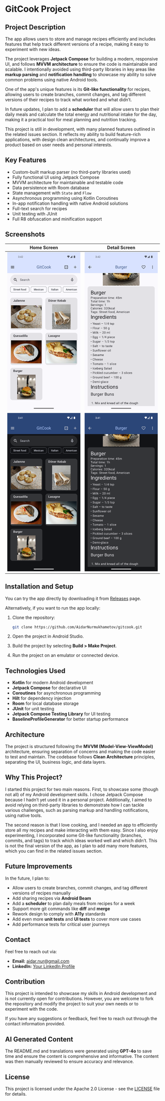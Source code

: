
# GitCook Project

## Project Description

The app allows users to store and manage recipes efficiently and includes features that help track different versions of a recipe, making it easy to experiment with new ideas.

The project leverages **Jetpack Compose** for building a modern, responsive UI, and follows **MVVM architecture** to ensure the code is maintainable and scalable. I intentionally avoided using third-party libraries in key areas like **markup parsing** and **notification handling** to showcase my ability to solve common problems using native Android tools.

One of the app's unique features is its **Git-like functionality** for recipes, allowing users to create branches, commit changes, and tag different versions of their recipes to track what worked and what didn’t. 

In future updates, I plan to add a **scheduler** that will allow users to plan their daily meals and calculate the total energy and nutritional intake for the day, making it a practical tool for meal planning and nutrition tracking.

This project is still in development, with many planned features outlined in the related issues section. It reflects my ability to build feature-rich applications, with design clean architectures, and continually improve a product based on user needs and personal interests.

## Key Features

- Custom-built markup parser (no third-party libraries used)
- Fully functional UI using Jetpack Compose
- MVVM architecture for maintainable and testable code
- Data persistence with Room database
- State management with `State` and `Flow`
- Asynchronous programming using Kotlin Coroutines
- In-app notification handling with native Android solutions
- Full-text search for recipes
- Unit testing with JUnit
- Full R8 obfuscation and minification support

## Screenshots

| Home Screen | Detail Screen |
| -------------------------------| -------------------------------|
| ![Home Screen](./screenshots/home.png) | ![Detail Screen](./screenshots/detail.png) |
| ![Home Screen in Dark Mode](./screenshots/home_dark.png) | ![Detail Screen in Dark Mode](./screenshots/detail_dark.png) |

## Installation and Setup

You can try the app directly by downloading it from [Releases](https://github.com/AidarNurmukhametov/gitcook/releases) page.

Alternatively, if you want to run the app locally:

1. Clone the repository:

   ```bash
   git clone https://github.com/AidarNurmukhametov/gitcook.git
   ```

2. Open the project in Android Studio.
3. Build the project by selecting **Build > Make Project**.
4. Run the project on an emulator or connected device.

## Technologies Used

- **Kotlin** for modern Android development
- **Jetpack Compose** for declarative UI
- **Coroutines** for asynchronous programming
- **Hilt** for dependency injection
- **Room** for local database storage
- **JUnit** for unit testing
- **Jetpack Compose Testing Library** for UI testing
- **BaselineProfileGenerator** for better startup performance

## Architecture

The project is structured following the **MVVM (Model-View-ViewModel)** architecture, ensuring separation of concerns and making the code easier to test and maintain. The codebase follows **Clean Architecture** principles, separating the UI, business logic, and data layers.

## Why This Project?

I started this project for two main reasons. First, to showcase some (though not all) of my Android development skills. I chose Jetpack Compose because I hadn’t yet used it in a personal project. Additionally, I aimed to avoid relying on third-party libraries to demonstrate how I can tackle various challenges, such as parsing markup and handling notifications, using native tools.

The second reason is that I love cooking, and I needed an app to efficiently store all my recipes and make interacting with them easy. Since I also enjoy experimenting, I incorporated some Git-like functionality (branches, commits, and tags) to track which ideas worked well and which didn’t. This is not the final version of the app, as I plan to add many more features, which you can find in the related issues section.

## Future Improvements

In the future, I plan to:

- Allow users to create branches, commit changes, and tag different versions of recipes manually
- Add sharing recipes via **Android Beam**
- Add a **scheduler** to plan daily meals from recipes for a week
- Support more git commands like **diff** and **merge**
- Rework design to comply with **A11y** standards
- Add even more **unit tests** and **UI tests** to cover more use cases
- Add performance tests for critical user journeys

## Contact

Feel free to reach out via:
- **Email:** aidar.nur@gmail.com
- **LinkedIn:** [Your LinkedIn Profile](https://www.linkedin.com/in/aidar-nurmukhametov-067398246/)

## Contribution

This project is intended to showcase my skills in Android development and is not currently open for contributions. However, you are welcome to fork the repository and modify the project to suit your own needs or to experiment with the code.

If you have any suggestions or feedback, feel free to reach out through the contact information provided.

## AI Generated Content

The README.md and translations were generated using **GPT-4o** to save time and ensure the content is comprehensive and informative. The content was then manually reviewed to ensure accuracy and relevance.

## License

This project is licensed under the Apache 2.0 License - see the [LICENSE](LICENSE) file for details.
